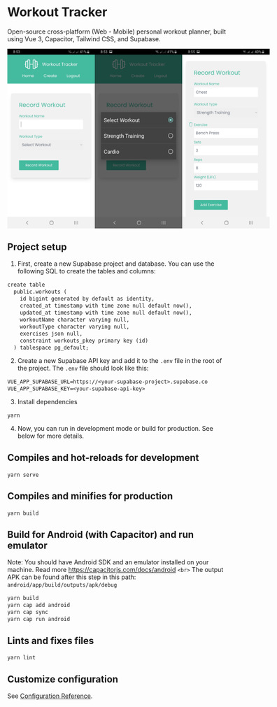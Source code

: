 # Workout Tracker

Open-source cross-platform (Web - Mobile) personal workout planner, built using Vue 3, Capacitor, Tailwind CSS, and Supabase.

<div style="display: flex; justify-content: space-between;">
  <img src="image/README/1692650299942.png" alt="Image 1" width="200" />
  <img src="image/README/1692650320070.png" alt="Image 2" width="200" />
  <img src="image/README/1692650330078.png" alt="Image 3" width="200" />
</div>

## Project setup

1. First, create a new Supabase project and database. You can use the following SQL to create the tables and columns:

```
create table
  public.workouts (
    id bigint generated by default as identity,
    created_at timestamp with time zone null default now(),
    updated_at timestamp with time zone null default now(),
    workoutName character varying null,
    workoutType character varying null,
    exercises json null,
    constraint workouts_pkey primary key (id)
  ) tablespace pg_default;

```

2. Create a new Supabase API key and add it to the `.env` file in the root of the project. The `.env` file should look like this:

```
VUE_APP_SUPABASE_URL=https://<your-supabase-project>.supabase.co
VUE_APP_SUPABASE_KEY=<your-supabase-api-key>
```

3. Install dependencies

```
yarn
```

4. Now, you can run in development mode or build for production. See below for more details.

## Compiles and hot-reloads for development

```
yarn serve
```

## Compiles and minifies for production

```
yarn build
```

## Build for Android (with Capacitor) and run emulator

Note: You should have Android SDK and an emulator installed on your machine. Read more https://capacitorjs.com/docs/android `<br>`
The output APK can be found after this step in this path: `android/app/build/outputs/apk/debug`

```
yarn build
yarn cap add android
yarn cap sync
yarn cap run android
```

## Lints and fixes files

```
yarn lint
```

## Customize configuration

See [Configuration Reference](https://cli.vuejs.org/config/).
